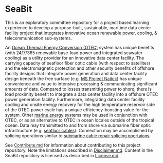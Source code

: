 # SeaBit
This is an exploratory committee repository for a project based learning experience to develop a purpose-built, sustainable, maritime data center facility project that integrates innovative ocean renewable power, cooling, & telecommunication sub-systems.

An [Ocean Thermal Energy Conversion (OTEC)](https://en.wikipedia.org/wiki/Ocean_thermal_energy_conversion) system has unique benefits (with 24/7/365 renewable base-load power and integrated seawater cooling) as a utility provider for an innovative data center facility.  The carrying capacity of seafloor fiber optic cable (with respect to satellites) and the electromagnetic protection and other security benefits of offshore facility designs that integrate power generation and data center facility design beneath the free surface (e.g. [MS Project Natick](http://natick.research.microsoft.com/)) has unique convenience and value to intensive processing & communicating significant amounts of data.  Compared to losses transmittig power to shore, there is load proximity benefit to integrate a data center facility into a offshore OTEC power generation facility.  Furthermore, integrating data center facility cooling and onsite energy recovery for the high temperature reservoir side of the OTEC power cycle has a unique efficiency-boosting value for the system. Other [marine energy](https://en.wikipedia.org/wiki/Marine_energy) systems may be used in conjunction with OTEC, or as an alternative to OTEC in ocean locales outside of the tropical ocean.  Data may transmitted to and from shore via submarine fiber optic infrastructure (e.g. [seafloor cables](http://submarine-cable-map-2016.telegeography.com/)).  Connection may be accomplished by splicing operations similar to [submarine cable repair splicing opertaions](https://youtu.be/m6qTk5WNq9E).

See [Contribute.md](https://github.com/builtinnovator/SeaBit/blob/master/Contribute.md) for information about contributing to this project repository.  Note the limitations described in [Disclaimer.md](https://github.com/builtinnovator/SeaBit/blob/master/Disclaimer.md).  Content in the SeaBit repository is licensed as described in [License.md](https://github.com/builtinnovator/SeaBit/blob/master/License.md).
